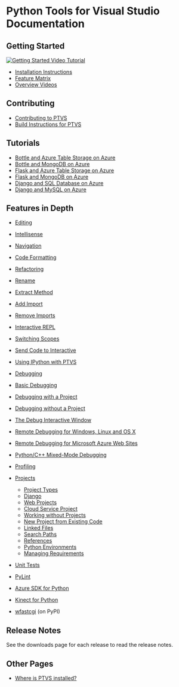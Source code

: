 Python Tools for Visual Studio Documentation
============================================

Getting Started
---------------
[![Getting Started](https://github.com/Microsoft/PTVS/wiki/VideoThumbnails/GettingStarted01Small.png) Video Tutorial](http://aka.ms/ptvstutorial)

* [Installation Instructions](PTVS-Installation)
* [Feature Matrix](Features-Matrix)
* [Overview Videos](Videos)

Contributing
------------
* [Contributing to PTVS](Contributing-to-PTVS)
* [Build Instructions for PTVS](Build-Instructions-for-PTVS)

Tutorials
---------
* [Bottle and Azure Table Storage on Azure](Bottle-and-Azure-Table-Storage-on-Azure)
* [Bottle and MongoDB on Azure](Bottle-and-MongoDB-on-Azure)
* [Flask and Azure Table Storage on Azure](Flask-and-Azure-Table-Storage-on-Azure)
* [Flask and MongoDB on Azure](Flask-and-MongoDB-on-Azure)
* [Django and SQL Database on Azure](Django-and-SQL-Database-on-Azure)
* [Django and MySQL on Azure](Django-and-MySQL-on-Azure)


Features in Depth
-----------------

* [Editing](Editor-Features)
 * [Intellisense](Editor-Features#intellisense)
 * [Navigation](Editor-Features#navigation)
 * [Code Formatting](Code-Formatting)

* [Refactoring](Refactoring)
 * [Rename](Refactoring#rename-variable)
 * [Extract Method](Refactoring#extract-method)
 * [Add Import](Refactoring#add-import)
 * [Remove Imports](Refactoring#remove-imports)

* [Interactive REPL](Interactive-REPL)
 * [Switching Scopes](Interactive-REPL#switching-scopes)
 * [Send Code to Interactive](Interactive-REPL#sending-code-to-interactive)
 * [Using IPython with PTVS](Using-IPython-with-PTVS)

* [Debugging](Debugging)
 * [Basic Debugging](Debugging#basic-debugging)
 * [Debugging with a Project](Debugging#debugging-with-a-project)
 * [Debugging without a Project](Debugging#debugging-without-a-project)
 * [The Debug Interactive Window](Debugging#the-debug-interactive-window)
 * [Remote Debugging for Windows, Linux and OS X](Cross-Platform-Remote-Debugging)
 * [Remote Debugging for Microsoft Azure Web Sites](Azure-Remote-Debugging)
 * [Python/C++ Mixed-Mode Debugging](Mixed-Mode-Debugging)

* [Profiling](Profiling)

* [Projects](Projects)
  * [Project Types](Projects#project-types)
  * [Django](Django)
  * [Web Projects](Web-Project)
  * [Cloud Service Project](Cloud-Project)
  * [Working without Projects](Projects#lightweight-usage-project-free)
  * [New Project from Existing Code](Projects#create-project-from-existing-files)
  * [Linked Files](Projects#linked-files)
  * [Search Paths](Projects#search-paths)
  * [References](Projects#references)
  * [Python Environments](Python-Environments)
  * [Managing Requirements](Python-Environments#managing-required-packages)

* [Unit Tests](Unit-Tests)

* [PyLint](PyLint)

* [Azure SDK for Python](AzureSDK)

* [Kinect for Python](PyKinect)

* [wfastcgi](https://pypi.python.org/pypi/wfastcgi) (on PyPI)

Release Notes
-------------

See the downloads page for each release to read the release notes.

Other Pages
-----------
 * [Where is PTVS installed?](Where-is-PTVS-installed)


